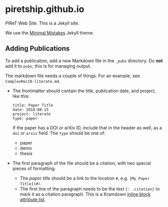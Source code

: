 # piretship.github.io

PIReT Web Site.  This is a Jekyll site.

We use the [Minimal Mistakes](https://mmistakes.github.io/minimal-mistakes/docs/quick-start-guide/) Jekyll theme.

## Adding Publications

To add a publication, add a new Markdown file in the `_pubs` directory.  Do **not** add it to `pubs`; this is for managing output.

The markdown file needs a couple of things.  For an example, see `ComplexRec18-literate.md`.

-   The frontmatter should contain the title, publication date, and project, like this:

        title: Paper Title
        date: 2018-08-15
        project: literate
        type: paper

    If the paper has a DOI or arXiv ID, include that in the header as well, as a `doi` or `arxiv` field.  The `type` should be one of:

    - paper
    - demo
    - thesis

-   The first paragraph of the file should be a citation, with two special pieces of formatting:

    - The *paper title* should be a link to the location `#`, e.g. `[My Paper Title](#)`.
    - The first line of the paragraph needs to be the text `{: .citation}` to mark it as a citation paragraph.
      This is a Kramdown [inline block attribute list](https://kramdown.gettalong.org/syntax.html#block-ials).
